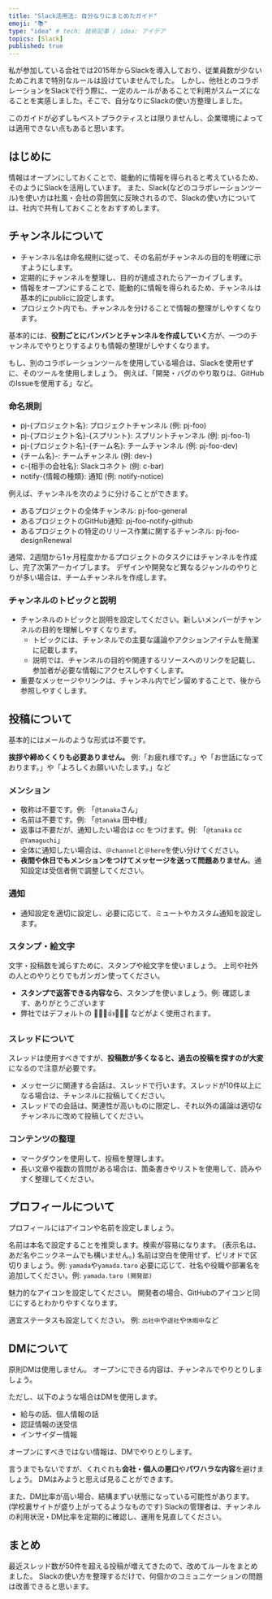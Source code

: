 ```yaml
---
title: "Slack活用法: 自分なりにまとめたガイド"
emoji: "📚"
type: "idea" # tech: 技術記事 / idea: アイデア
topics: [Slack]
published: true
---
```


私が参加している会社では2015年からSlackを導入しており、従業員数が少ないためこれまで特別なルールは設けていませんでした。
しかし、他社とのコラボレーションをSlackで行う際に、一定のルールがあることで利用がスムーズになることを実感しました。そこで、自分なりにSlackの使い方整理しました。

このガイドが必ずしもベストプラクティスとは限りませんし、企業環境によっては適用できない点もあると思います。

## はじめに

情報はオープンにしておくことで、能動的に情報を得られると考えているため、そのようにSlackを活用しています。
また、Slack(などのコラボレーションツール)を使い方は社風・会社の雰囲気に反映されるので、Slackの使い方については、社内で共有しておくことをおすすめします。

## チャンネルについて

- チャンネル名は命名規則に従って、その名前がチャンネルの目的を明確に示すようにします。
- 定期的にチャンネルを整理し、目的が達成されたらアーカイブします。
- 情報をオープンにすることで、能動的に情報を得られるため、チャンネルは基本的にpublicに設定します。
- プロジェクト内でも、チャンネルを分けることで情報の整理がしやすくなります。

基本的には、**役割ごとにバンバンとチャンネルを作成していく**方が、一つのチャンネルでやりとりするよりも情報の整理がしやすくなります。

もし、別のコラボレーションツールを使用している場合は、Slackを使用せずに、そのツールを使用しましょう。
例えば、「開発・バグのやり取りは、GitHubのIssueを使用する」など。

### 命名規則

- pj-{プロジェクト名}: プロジェクトチャンネル (例: pj-foo)
- pj-{プロジェクト名}-{スプリント}: スプリントチャンネル (例: pj-foo-1)
- pj-{プロジェクト名}-{チーム名}: チームチャンネル (例: pj-foo-dev)
- {チーム名}-: チームチャンネル (例: dev-)
- c-{相手の会社名}: Slackコネクト (例: c-bar)
- notify-{情報の種類}: 通知 (例: notify-notice)

例えば、チャンネルを次のように分けることができます。

- あるプロジェクトの全体チャンネル: pj-foo-general
- あるプロジェクトのGitHub通知: pj-foo-notify-github
- あるプロジェクトの特定のリリース作業に関するチャンネル: pj-foo-designRenewal

通常、2週間から1ヶ月程度かかるプロジェクトのタスクにはチャンネルを作成し、完了次第アーカイブします。
デザインや開発など異なるジャンルのやりとりが多い場合は、チームチャンネルを作成します。

### チャンネルのトピックと説明

- チャンネルのトピックと説明を設定してください。新しいメンバーがチャンネルの目的を理解しやすくなります。
  - トピックには、チャンネルでの主要な議論やアクションアイテムを簡潔に記載します。
  - 説明では、チャンネルの目的や関連するリソースへのリンクを記載し、参加者が必要な情報にアクセスしやすくします。
- 重要なメッセージやリンクは、チャンネル内でピン留めすることで、後から参照しやすくします。

## 投稿について

基本的にはメールのような形式は不要です。

**挨拶や締めくくりも必要ありません。**
例:「お疲れ様です。」や「お世話になっております。」や「よろしくお願いいたします。」など

### メンション

- 敬称は不要です。例: 「`@tanaka`さん」
- 名前は不要です。例: 「`@tanaka` 田中様」
- 返事は不要だが、通知したい場合は cc をつけます。例: 「`@tanaka` cc `@Yamaguchi`」
- 全体に通知したい場合は、`＠channel`と`＠here`を使い分けてください。
- **夜間や休日でもメンションをつけてメッセージを送って問題ありません**。通知設定は受信者側で調整してください。

### 通知

- 通知設定を適切に設定し、必要に応じて、ミュートやカスタム通知を設定します。

### スタンプ・絵文字

文字・投稿数を減らすために、スタンプや絵文字を使いましょう。
上司や社外の人とのやりとりでもガンガン使ってください。

- **スタンプで返答できる内容なら**、スタンプを使いましょう。例: 確認します、ありがとうございます
- 弊社ではデフォルトの 🙏🙇👀👍✅🙆👏 などがよく使用されます。

### スレッドについて

スレッドは使用すべきですが、**投稿数が多くなると、過去の投稿を探すのが大変**になるので注意が必要です。

- メッセージに関連する会話は、スレッドで行います。スレッドが10件以上になる場合は、チャンネルに投稿してください。
- スレッドでの会話は、関連性が高いものに限定し、それ以外の議論は適切なチャンネルに改めて投稿してください。

### コンテンツの整理

- マークダウンを使用して、投稿を整理します。
- 長い文章や複数の質問がある場合は、箇条書きやリストを使用して、読みやすく整理してください。

## プロフィールについて

プロフィールにはアイコンや名前を設定しましょう。

名前は本名で設定することを推奨します。検索が容易になります。
(表示名は、あだ名やニックネームでも構いません。)
名前は空白を使用せず、ピリオドで区切りましょう。例: `yamada`や`yamada.taro` 
必要に応じて、社名や役職や部署名を追加してください。例: `yamada.taro (開発部)`

魅力的なアイコンを設定してください。
開発者の場合、GitHubのアイコンと同じにするとわかりやすくなります。

適宜ステータスも設定してください。
例: `出社中`や`退社`や`休暇中`など

## DMについて

原則DMは使用しません。
オープンにできる内容は、チャンネルでやりとりしましょう。

ただし、以下のような場合はDMを使用します。
- 給与の話、個人情報の話
- 認証情報の送受信
- インサイダー情報

オープンにすべきではない情報は、DMでやりとりします。

言うまでもないですが、くれぐれも**会社・個人の悪口**や**パワハラな内容**を避けましょう。
DMはみようと思えば見ることができます。

また、DM比率が高い場合、結構まずい状態になっている可能性があります。
(学校裏サイトが盛り上がってるようなものです)
Slackの管理者は、チャンネルの利用状況・DM比率を定期的に確認し、運用を見直してください。
## まとめ

最近スレッド数が50件を超える投稿が増えてきたので、改めてルールをまとめました。
Slackの使い方を整理するだけで、何個かのコミュニケーションの問題は改善できると思います。
